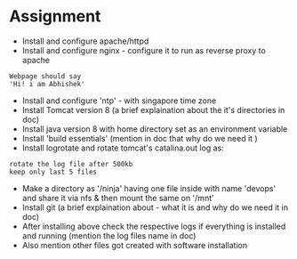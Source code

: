 # Assignment

* Install and configure apache/httpd
* Install and configure nginx - configure it to run as reverse proxy to apache
```
Webpage should say
'Hi! i am Abhishek'
```
* Install and configure 'ntp' - with singapore time zone
* Install Tomcat version 8 (a brief explaination about the it's directories in doc)
* Install java version 8 with home directory set as an environment variable
* Install 'build essentials' (mention in doc that why do we need it )
* Install logrotate and rotate tomcat's catalina.out log as:
```
rotate the log file after 500kb
keep only last 5 files
```
* Make a directory as '/ninja' having one file inside with name 'devops' and share it via nfs & then mount the same on '/mnt'
* Install git (a brief explaination about - what it is and why do we need it in doc)
* After installing above check the respective logs if everything is installed and running (mention the log files name in doc)
* Also mention other files got created with software installation
